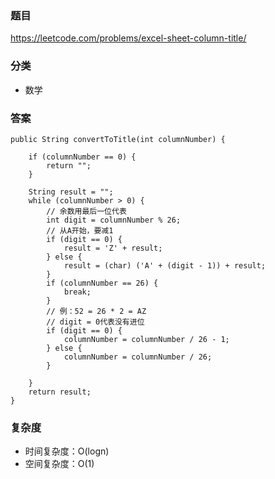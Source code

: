 ### 题目
https://leetcode.com/problems/excel-sheet-column-title/

### 分类
* 数学

### 答案
```
public String convertToTitle(int columnNumber) {

    if (columnNumber == 0) {
        return "";
    }

    String result = "";
    while (columnNumber > 0) {
        // 余数用最后一位代表
        int digit = columnNumber % 26;
        // 从A开始，要减1
        if (digit == 0) {
            result = 'Z' + result;
        } else {
            result = (char) ('A' + (digit - 1)) + result;
        }
        if (columnNumber == 26) {
            break;
        }
        // 例：52 = 26 * 2 = AZ
        // digit = 0代表没有进位
        if (digit == 0) {
            columnNumber = columnNumber / 26 - 1;
        } else {
            columnNumber = columnNumber / 26;
        }
        
    }
    return result;
}
```

### 复杂度
* 时间复杂度：O(logn)
* 空间复杂度：O(1)
